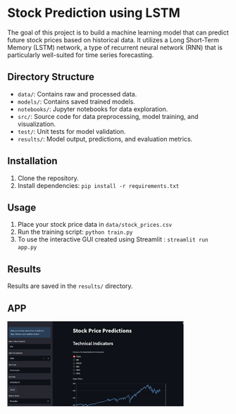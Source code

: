 # Stock Prediction using LSTM
 The goal of this project is to build a machine learning model that can predict future stock prices based on historical data. It utilizes a Long Short-Term Memory (LSTM) network, a type of recurrent neural network (RNN) that is particularly well-suited for time series forecasting.


## Directory Structure

- `data/`: Contains raw and processed data.
- `models/`: Contains saved trained models.
- `notebooks/`: Jupyter notebooks for data exploration.
- `src/`: Source code for data preprocessing, model training, and visualization.
- `test/`: Unit tests for model validation.
- `results/`: Model output, predictions, and evaluation metrics.

## Installation

1. Clone the repository.
2. Install dependencies: ```pip install -r requirements.txt```

## Usage

1. Place your stock price data in ```data/stock_prices.csv```
2. Run the training script: ```python train.py```
3. To use the interactive GUI created using Streamlit : ```streamlit run app.py```

## Results

Results are saved in the `results/` directory.

## APP

<img src='imgs/app.png' width="400px"/>
